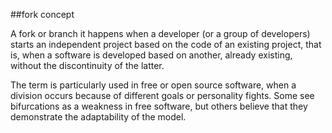 ##fork concept


A fork or branch it happens when a developer (or a group of developers) starts an independent project based on the code of an existing project, that is, when a software is developed based on another, already existing, without the discontinuity of the latter.

The term is particularly used in free or open source software, when a division occurs because of different goals or personality fights. Some see bifurcations as a weakness in free software, but others believe that they demonstrate the adaptability of the model.
